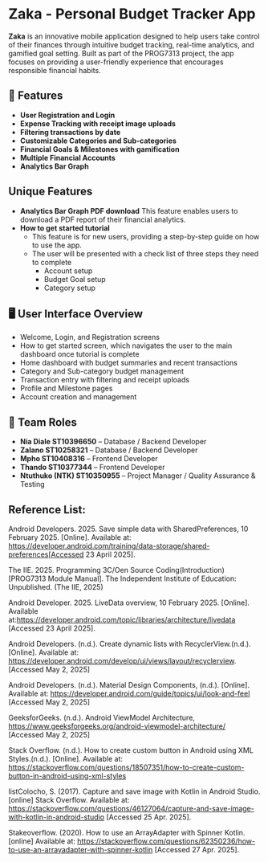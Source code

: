 # Zaka - Personal Budget Tracker App

**Zaka** is an innovative mobile application designed to help users take control of their finances through intuitive budget tracking, 
real-time analytics, and gamified goal setting. Built as part of the PROG7313 project, the app focuses on providing a user-friendly experience that encourages responsible financial habits.

## 📱 Features

- **User Registration and Login**
- **Expense Tracking with receipt image uploads**
- **Filtering transactions by date**
- **Customizable Categories and Sub-categories**
- **Financial Goals & Milestones with gamification**
- **Multiple Financial Accounts**
- **Analytics Bar Graph**

## Unique Features
- **Analytics Bar Graph PDF download**
    This feature enables users to download a PDF report of their financial analytics. 
- **How to get started tutorial**
  - This feature is for new users, providing a step-by-step guide on how to use the app.
  - The user will be presented with a check list of three steps they need to complete
    - Account setup
    - Budget Goal setup
    - Category setup
    



## 🖥️ User Interface Overview

- Welcome, Login, and Registration screens
- How to get started screen, which navigates the user to the main dashboard once tutorial is complete
- Home dashboard with budget summaries and recent transactions
- Category and Sub-category budget management
- Transaction entry with filtering and receipt uploads
- Profile and Milestone pages
- Account creation and management


## 👥 Team Roles

- **Nia Diale  ST10396650** – Database / Backend Developer  
- **Zalano ST10258321** – Database / Backend Developer  
- **Mpho  ST10408316** – Frontend Developer  
- **Thando  ST10377344** – Frontend Developer  
- **Ntuthuko (NTK)  ST10350955** – Project Manager / Quality Assurance & Testing


## Reference List:

Android Developers. 2025. Save simple data with SharedPreferences, 10 February 2025. [Online]. Available at: https://developer.android.com/training/data-storage/shared-preferences[Accessed 23 April 2025].

The IIE. 2025. Programming 3C/Oen Source Coding(Introduction) [PROG7313 Module Manual]. The Independent Institute of Education: Unpublished. (The IIE, 2025)


Android Developer. 2025. LiveData overview, 10 February 2025. [Online]. Available at:https://developer.android.com/topic/libraries/architecture/livedata [Accessed 23 April 2025].


Android Developers. (n.d.). Create dynamic lists with RecyclerView.(n.d.). [Online]. Available at: https://developer.android.com/develop/ui/views/layout/recyclerview. [Accessed May 2, 2025]

Android Developers. (n.d.). Material Design Components, (n.d.). [Online]. Available at:  https://developer.android.com/guide/topics/ui/look-and-feel [Accessed May 2, 2025]

GeeksforGeeks. (n.d.). Android ViewModel Architecture,  https://www.geeksforgeeks.org/android-viewmodel-architecture/ [Accessed May 2, 2025] 


Stack Overflow. (n.d.). How to create custom button in Android using XML Styles.(n.d.). [Online]. Available at: https://stackoverflow.com/questions/18507351/how-to-create-custom-button-in-android-using-xml-styles 

listColocho, S. (2017). Capture and save image with Kotlin in Android Studio. [online] Stack Overflow. Available at: https://stackoverflow.com/questions/46127064/capture-and-save-image-with-kotlin-in-android-studio [Accessed 25 Apr. 2025].

Stakeoverflow. (2020). How to use an ArrayAdapter with Spinner Kotlin. [online] Available at: https://stackoverflow.com/questions/62350236/how-to-use-an-arrayadapter-with-spinner-kotlin [Accessed 27 Apr. 2025].



